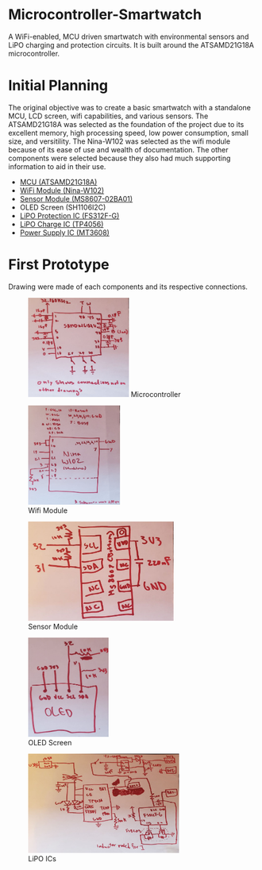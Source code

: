 # Microcontroller-Smartwatch
 A WiFi-enabled, MCU driven smartwatch with environmental sensors and LiPO charging and protection circuits. It is built around the ATSAMD21G18A microcontroller.

# Initial Planning
  The original objective was to create a basic smartwatch with a standalone MCU, LCD screen, wifi capabilities, and various sensors. The ATSAMD21G18A was selected as the foundation of the project due to its excellent memory, high processing speed, low power consumption, small size, and versitility. The Nina-W102 was selected as the wifi module because of its ease of use and wealth of documentation. The other components were selected because they also had much supporting information to aid in their use.
  
-  [MCU (ATSAMD21G18A)](https://cdn.sparkfun.com/datasheets/Dev/Arduino/Boards/Atmel-42181-SAM-D21_Datasheet.pdf)
-  [WiFi Module (Nina-W102)](https://content.u-blox.com/sites/default/files/NINA-W10_DataSheet_UBX-17065507.pdf)
-  [Sensor Module (MS8607-02BA01)](https://www.te.com/commerce/DocumentDelivery/DDEController?Action=showdoc&DocId=Data+Sheet%7FMS8607-02BA01%7FB3%7Fpdf%7FEnglish%7FENG_DS_MS8607-02BA01_B3.pdf%7FCAT-BLPS0018)
-  OLED Screen (SH1106I2C)
-  [LiPO Protection IC (FS312F-G)](https://pdf1.alldatasheet.com/datasheet-pdf/view/1132811/FORTUNE/FS312F-G.html)
-  [LiPO Charge IC (TP4056)](https://dlnmh9ip6v2uc.cloudfront.net/datasheets/Prototyping/TP4056.pdf)
-  [Power Supply IC (MT3608)](https://www.olimex.com/Products/Breadboarding/BB-PWR-3608/resources/MT3608.pdf)

# First Prototype
 Drawing were made of each components and its respective connections. 
<figure>
    <img src="Images/20230507_133534.jpg" width="203" height="200">
    Microcontroller
</figure>


<figure>
    <img src="Images/20230507_133614.jpg" width="185" height="200">
    <figcaption>Wifi Module</figcaption>
</figure>


<figure>
    <img src="Images/20230507_133515.jpg" width="293" height="200">
    <figcaption>Sensor Module</figcaption>
</figure>


<figure>
    <img src="Images/20230507_133628.jpg" width="162" height="200">
    <figcaption>OLED Screen</figcaption>
</figure>


<figure>
    <img src="Images/20230507_133550.jpg" width="304" height="200">
    <figcaption>LiPO ICs</figcaption>
</figure>


